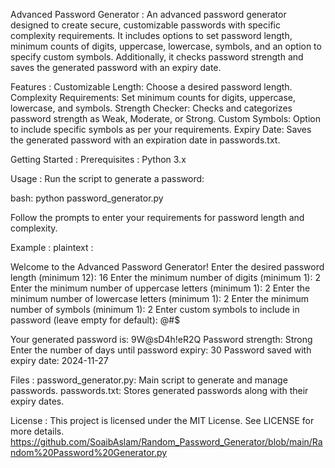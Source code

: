 Advanced Password Generator : 
An advanced password generator designed to create secure, customizable passwords with specific complexity requirements. It includes options to set password length, minimum counts of digits, uppercase, lowercase, symbols, and an option to specify custom symbols. Additionally, it checks password strength and saves the generated password with an expiry date.

Features : 
Customizable Length: Choose a desired password length.
Complexity Requirements: Set minimum counts for digits, uppercase, lowercase, and symbols.
Strength Checker: Checks and categorizes password strength as Weak, Moderate, or Strong.
Custom Symbols: Option to include specific symbols as per your requirements.
Expiry Date: Saves the generated password with an expiration date in passwords.txt.

Getting Started : 
Prerequisites : 
Python 3.x

Usage : 
Run the script to generate a password:

bash:
python password_generator.py

Follow the prompts to enter your requirements for password length and complexity.

Example : 
plaintext : 

Welcome to the Advanced Password Generator!
Enter the desired password length (minimum 12): 16
Enter the minimum number of digits (minimum 1): 2
Enter the minimum number of uppercase letters (minimum 1): 2
Enter the minimum number of lowercase letters (minimum 1): 2
Enter the minimum number of symbols (minimum 1): 2
Enter custom symbols to include in password (leave empty for default): @#$

Your generated password is: 9W@sD4h!eR2Q
Password strength: Strong
Enter the number of days until password expiry: 30
Password saved with expiry date: 2024-11-27

Files : 
password_generator.py: Main script to generate and manage passwords.
passwords.txt: Stores generated passwords along with their expiry dates.

License : 
This project is licensed under the MIT License. See LICENSE for more details.
https://github.com/SoaibAslam/Random_Password_Generator/blob/main/Random%20Password%20Generator.py